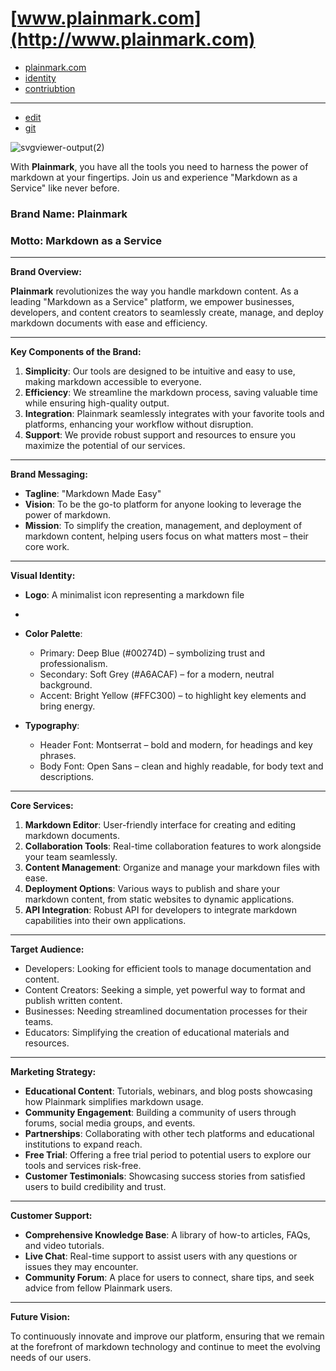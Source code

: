 # [www.plainmark.com](http://www.plainmark.com)

+ [plainmark.com](http://www.plainmark.com)
+ [identity](http://identity.plainmark.com)
+ [contriubtion](http://contriubtion.plainmark.com)

---

+ [edit](https://github.com/plain-mark/logo/edit/main/README.md)
+ [git](https://github.com/plain-mark/)

![svgviewer-output(2)](https://github.com/user-attachments/assets/2429797e-1520-4486-a8ff-367c2d2e8e72)



With **Plainmark**, you have all the tools you need to harness the power of markdown at your fingertips. Join us and experience "Markdown as a Service" like never before.

### Brand Name: Plainmark

### Motto: Markdown as a Service

---

**Brand Overview:**

**Plainmark** revolutionizes the way you handle markdown content. As a leading "Markdown as a Service" platform, we empower businesses, developers, and content creators to seamlessly create, manage, and deploy markdown documents with ease and efficiency.

---

**Key Components of the Brand:**

1. **Simplicity**: Our tools are designed to be intuitive and easy to use, making markdown accessible to everyone.
2. **Efficiency**: We streamline the markdown process, saving valuable time while ensuring high-quality output.
3. **Integration**: Plainmark seamlessly integrates with your favorite tools and platforms, enhancing your workflow without disruption.
4. **Support**: We provide robust support and resources to ensure you maximize the potential of our services.

---

**Brand Messaging:**

- **Tagline**: "Markdown Made Easy"
- **Vision**: To be the go-to platform for anyone looking to leverage the power of markdown.
- **Mission**: To simplify the creation, management, and deployment of markdown content, helping users focus on what matters most – their core work.

---

**Visual Identity:**

- **Logo**: A minimalist icon representing a markdown file

- 

- **Color Palette**: 
  - Primary: Deep Blue (#00274D) – symbolizing trust and professionalism.
  - Secondary: Soft Grey (#A6ACAF) – for a modern, neutral background.
  - Accent: Bright Yellow (#FFC300) – to highlight key elements and bring energy.

- **Typography**: 
  - Header Font: Montserrat – bold and modern, for headings and key phrases.
  - Body Font: Open Sans – clean and highly readable, for body text and descriptions.

---

**Core Services:**

1. **Markdown Editor**: User-friendly interface for creating and editing markdown documents.
2. **Collaboration Tools**: Real-time collaboration features to work alongside your team seamlessly.
3. **Content Management**: Organize and manage your markdown files with ease.
4. **Deployment Options**: Various ways to publish and share your markdown content, from static websites to dynamic applications.
5. **API Integration**: Robust API for developers to integrate markdown capabilities into their own applications.

---

**Target Audience:**

- Developers: Looking for efficient tools to manage documentation and content.
- Content Creators: Seeking a simple, yet powerful way to format and publish written content.
- Businesses: Needing streamlined documentation processes for their teams.
- Educators: Simplifying the creation of educational materials and resources.

---

**Marketing Strategy:**

- **Educational Content**: Tutorials, webinars, and blog posts showcasing how Plainmark simplifies markdown usage.
- **Community Engagement**: Building a community of users through forums, social media groups, and events.
- **Partnerships**: Collaborating with other tech platforms and educational institutions to expand reach.
- **Free Trial**: Offering a free trial period to potential users to explore our tools and services risk-free.
- **Customer Testimonials**: Showcasing success stories from satisfied users to build credibility and trust.

---

**Customer Support:**

- **Comprehensive Knowledge Base**: A library of how-to articles, FAQs, and video tutorials.
- **Live Chat**: Real-time support to assist users with any questions or issues they may encounter.
- **Community Forum**: A place for users to connect, share tips, and seek advice from fellow Plainmark users.

---

**Future Vision:**

To continuously innovate and improve our platform, ensuring that we remain at the forefront of markdown technology and continue to meet the evolving needs of our users.

